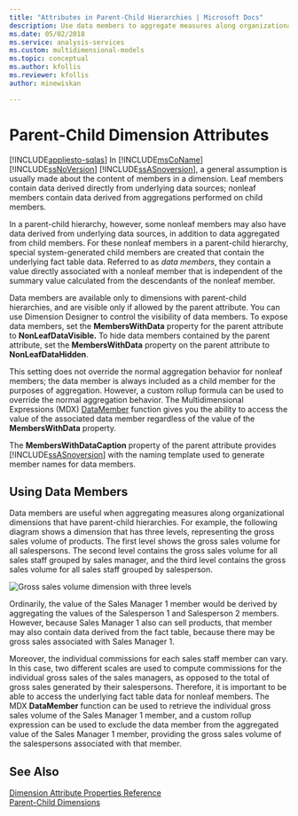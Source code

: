 ```yaml
---
title: "Attributes in Parent-Child Hierarchies | Microsoft Docs"
description: Use data members to aggregate measures along organizational dimensions that have parent-child hierarchies.
ms.date: 05/02/2018
ms.service: analysis-services
ms.custom: multidimensional-models
ms.topic: conceptual
ms.author: kfollis
ms.reviewer: kfollis
author: minewiskan

---
```

# Parent-Child Dimension Attributes
[!INCLUDE[appliesto-sqlas](../includes/appliesto-sqlas.md)]
  In [!INCLUDE[msCoName](../includes/msconame-md.md)] [!INCLUDE[ssNoVersion](../includes/ssnoversion-md.md)] [!INCLUDE[ssASnoversion](../includes/ssasnoversion-md.md)], a general assumption is usually made about the content of members in a dimension. Leaf members contain data derived directly from underlying data sources; nonleaf members contain data derived from aggregations performed on child members.  
  
 In a parent-child hierarchy, however, some nonleaf members may also have data derived from underlying data sources, in addition to data aggregated from child members. For these nonleaf members in a parent-child hierarchy, special system-generated child members are created that contain the underlying fact table data. Referred to as *data members*, they contain a value directly associated with a nonleaf member that is independent of the summary value calculated from the descendants of the nonleaf member.  
  
 Data members are available only to dimensions with parent-child hierarchies, and are visible only if allowed by the parent attribute. You can use Dimension Designer to control the visibility of data members. To expose data members, set the **MembersWithData** property for the parent attribute to **NonLeafDataVisible.** To hide data members contained by the parent attribute, set the **MembersWithData** property on the parent attribute to **NonLeafDataHidden**.  
  
 This setting does not override the normal aggregation behavior for nonleaf members; the data member is always included as a child member for the purposes of aggregation. However, a custom rollup formula can be used to override the normal aggregation behavior. The Multidimensional Expressions (MDX) [DataMember](/sql/mdx/datamember-mdx) function gives you the ability to access the value of the associated data member regardless of the value of the **MembersWithData** property.  
  
 The **MembersWithDataCaption** property of the parent attribute provides [!INCLUDE[ssASnoversion](../includes/ssasnoversion-md.md)] with the naming template used to generate member names for data members.  
  
## Using Data Members  
 Data members are useful when aggregating measures along organizational dimensions that have parent-child hierarchies. For example, the following diagram shows a dimension that has three levels, representing the gross sales volume of products. The first level shows the gross sales volume for all salespersons. The second level contains the gross sales volume for all sales staff grouped by sales manager, and the third level contains the gross sales volume for all sales staff grouped by salesperson.  
  
 ![Gross sales volume dimension with three levels](../../analysis-services/multidimensional-models/media/agdatamember1.png "Gross sales volume dimension with three levels")  
  
 Ordinarily, the value of the Sales Manager 1 member would be derived by aggregating the values of the Salesperson 1 and Salesperson 2 members. However, because Sales Manager 1 also can sell products, that member may also contain data derived from the fact table, because there may be gross sales associated with Sales Manager 1.  
  
 Moreover, the individual commissions for each sales staff member can vary. In this case, two different scales are used to compute commissions for the individual gross sales of the sales managers, as opposed to the total of gross sales generated by their salespersons. Therefore, it is important to be able to access the underlying fact table data for nonleaf members. The MDX **DataMember** function can be used to retrieve the individual gross sales volume of the Sales Manager 1 member, and a custom rollup expression can be used to exclude the data member from the aggregated value of the Sales Manager 1 member, providing the gross sales volume of the salespersons associated with that member.  
  
## See Also  
 [Dimension Attribute Properties Reference](../../analysis-services/multidimensional-models/dimension-attribute-properties-reference.md)   
 [Parent-Child Dimensions](../../analysis-services/multidimensional-models/parent-child-dimension.md)  
  
  
